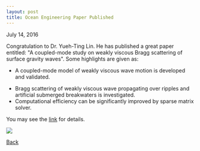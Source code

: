 ```yaml
---
layout: post
title: Ocean Engineering Paper Published
---
```

July 14, 2016

Congratulation to Dr. Yueh-Ting Lin. He has published a great paper entitled: "A coupled-mode study on weakly viscous Bragg scattering of surface gravity waves". Some highlights are given as: 

* A coupled-mode model of weakly viscous wave motion is developed and validated.
- Bragg scattering of weakly viscous wave propagating over ripples and artificial submerged breakwaters is investigated.
- Computational efficiency can be significantly improved by sparse matrix solver. 

You may see the [link](https://www.sciencedirect.com/science/article/pii/S0029801816301135) for details.

<img src="https://static.wixstatic.com/media/d19f46_077fa92a33ce44da862a813c1f686372~mv2.png/v1/fill/w_788,h_345,al_c,q_80,usm_0.66_1.00_0.01/d19f46_077fa92a33ce44da862a813c1f686372~mv2.webp">


[Back](https://finitetsai.github.io/)
